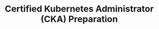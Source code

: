 ---
title: "Certified Kubernetes Administrator (CKA) Preparation"
description: "This learning path prepares you for the Certified Kubernetes Administrator (CKA) exam, covering essential topics such as cluster architecture, installation, configuration, and troubleshooting."
banner: ""
courses: 9
weight: 8
---